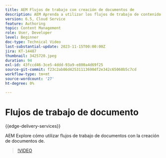 ```yaml
---
title: AEM Flujos de trabajo con creación de documentos de
description: AEM Aprenda a utilizar los flujos de trabajo de contenido con la creación de documentos de.
version: 6.5, Cloud Service
feature: Authoring
topic: Content Management
role: User, Developer
level: Beginner
doc-type: Technical Video
last-substantial-update: 2023-11-15T00:00:00Z
jira: KT-14487
thumbnail: 3425720.jpeg
duration: 94
exl-id: 43fccd46-3ce5-4ddd-93a9-e800a4d69f25
source-git-commit: f23c2ab86d42531113690df2e342c65060b5c7cd
workflow-type: tm+mt
source-wordcount: '27'
ht-degree: 0%

---
```


# Flujos de trabajo de documento

{{edge-delivery-services}}

AEM Explore cómo utilizar flujos de trabajo de documentos con la creación de documentos de.

>[!VIDEO](https://video.tv.adobe.com/v/3425720/?learn=on)
